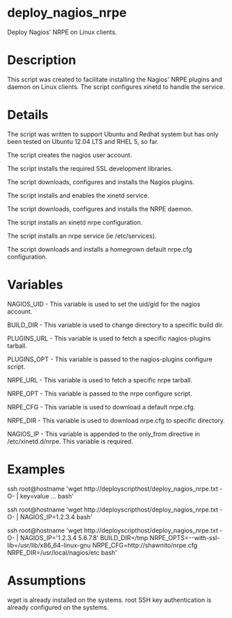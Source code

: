 deploy_nagios_nrpe
==================

Deploy Nagios' NRPE on Linux clients.


Description
===========
This script was created to facilitate installing the Nagios' NRPE plugins
and daemon on Linux clients.  The script configures xinetd to handle the
service.


Details
=======
The script was written to support Ubuntu and Redhat system but has only
been tested on Ubuntu 12.04 LTS and RHEL 5, so far.

The script creates the nagios user account.

The script installs the required SSL development libraries.

The script downloads, configures and installs the Nagios plugins.

The script installs and enables the xinetd service.

The script downloads, configures and installs the NRPE daemon.

The script installs an xinetd nrpe configuration.

The script installs an nrpe service (ie /etc/services).

The script downloads and installs a homegrown default nrpe.cfg
configuration.


Variables
=========
NAGIOS_UID  - This variable is used to set the uid/gid for the nagios account.

BUILD_DIR   - This variable is used to change directory to a specific build dir.

PLUGINS_URL - This variable is used to fetch a specific nagios-plugins tarball.

PLUGINS_OPT - This variable is passed to the nagios-plugins configure script.

NRPE_URL    - This variable is used to fetch a specific nrpe tarball.

NRPE_OPT    - This variable is passed to the nrpe configure script.

NRPE_CFG    - This variable is used to download a default nrpe.cfg.

NRPE_DIR    - This variable is used to download nrpe.cfg to specific directory.

NAGIOS_IP   - This variable is appended to the only_from directive in /etc/xinetd.d/nrpe.
This variable is required.


Examples
========
ssh root@hostname 'wget http://deployscripthost/deploy_nagios_nrpe.txt -O- | key=value ... bash'

ssh root@hostname 'wget http://deployscripthost/deploy_nagios_nrpe.txt -O- | NAGIOS_IP=1.2.3.4 bash'

ssh root@hostname 'wget http://deployscripthost/deploy_nagios_nrpe.txt -O- | NAGIOS_IP='1.2.3.4 5.6.7.8' BUILD_DIR=/tmp NRPE_OPTS=--with-ssl-lib=/usr/lib/x86_64-linux-gnu NRPE_CFG=http://shawnito/nrpe.cfg NRPE_DIR=/usr/local/nagios/etc bash'


Assumptions
===========
wget is already installed on the systems.  root SSH key authentication is
already configured on the systems.
